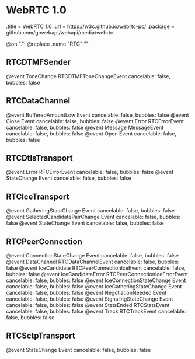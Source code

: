 # WebRTC 1.0

.title = WebRTC 1.0
.url = <https://w3c.github.io/webrtc-pc/>
.package = github.com/gowebapi/webapi/media/webrtc

@on ".": @replace .name "RTC" ""

## RTCDTMFSender

@event ToneChange RTCDTMFToneChangeEvent cancelable: false, bubbles: false

## RTCDataChannel

@event BufferedAmountLow Event cancelable: false, bubbles: false
@event Close Event cancelable: false, bubbles: false
@event Error RTCErrorEvent cancelable: false, bubbles: false
@event Message MessageEvent cancelable: false, bubbles: false
@event Open Event cancelable: false, bubbles: false

## RTCDtlsTransport

@event Error RTCErrorEvent cancelable: false, bubbles: false
@event StateChange Event cancelable: false, bubbles: false

## RTCIceTransport

@event GatheringStateChange Event cancelable: false, bubbles: false
@event SelectedCandidatePairChange Event cancelable: false, bubbles: false
@event StateChange Event cancelable: false, bubbles: false

## RTCPeerConnection

@event ConnectionStateChange Event cancelable: false, bubbles: false
@event DataChannel RTCDataChannelEvent cancelable: false, bubbles: false
@event IceCandidate RTCPeerConnectionIceEvent cancelable: false, bubbles: false
@event IceCandidateError RTCPeerConnectionIceErrorEvent cancelable: false, bubbles: false
@event IceConnectionStateChange Event cancelable: false, bubbles: false
@event IceGatheringStateChange Event cancelable: false, bubbles: false
@event NegotiationNeeded Event cancelable: false, bubbles: false
@event SignalingStateChange Event cancelable: false, bubbles: false
@event StatsEnded RTCStatsEvent cancelable: false, bubbles: false
@event Track RTCTrackEvent cancelable: false, bubbles: false

## RTCSctpTransport

@event StateChange Event cancelable: false, bubbles: false
